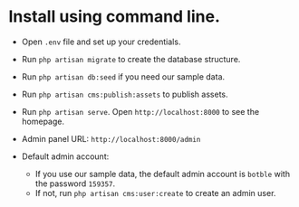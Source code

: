 # Install using command line.

- Open `.env` file and set up your credentials.

- Run `php artisan migrate` to create the database structure.

- Run `php artisan db:seed` if you need our sample data.

- Run `php artisan cms:publish:assets` to publish assets.
  
- Run `php artisan serve`. Open `http://localhost:8000` to see the homepage.

- Admin panel URL: `http://localhost:8000/admin`

- Default admin account:
    - If you use our sample data, the default admin account is `botble` with the password `159357`.
    - If not, run `php artisan cms:user:create` to create an admin user.
